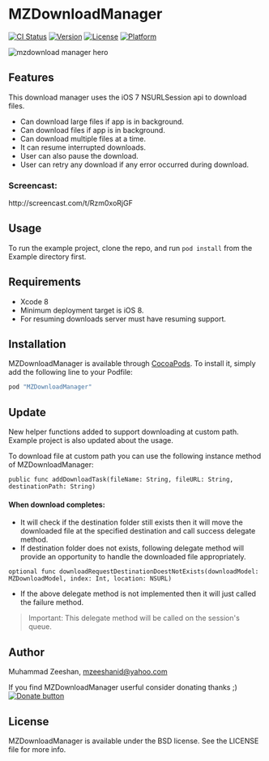# MZDownloadManager

[![CI Status](http://img.shields.io/travis/mzeeshanid/MZDownloadManager.svg?style=flat)](https://travis-ci.org/mzeeshanid/MZDownloadManager)
[![Version](https://img.shields.io/cocoapods/v/MZDownloadManager.svg?style=flat)](http://cocoapods.org/pods/MZDownloadManager)
[![License](https://img.shields.io/cocoapods/l/MZDownloadManager.svg?style=flat)](http://cocoapods.org/pods/MZDownloadManager)
[![Platform](https://img.shields.io/cocoapods/p/MZDownloadManager.svg?style=flat)](http://cocoapods.org/pods/MZDownloadManager)

![mzdownload manager hero](https://cloud.githubusercontent.com/assets/2767152/18860547/b7d2b1d8-8497-11e6-859a-92d8c54818f9.jpg)

## Features

This download manager uses the iOS 7 NSURLSession api to download files.
+ Can download large files if app is in background.
+ Can download files if app is in background.
+ Can download multiple files at a time.
+ It can resume interrupted downloads.
+ User can also pause the download.
+ User can retry any download if any error occurred during download.

<h3>Screencast:</h3>
http://screencast.com/t/Rzm0xoRjGF

## Usage

To run the example project, clone the repo, and run `pod install` from the Example directory first.

## Requirements

+ Xcode 8
+ Minimum deployment target is iOS 8.
+ For resuming downloads server must have resuming support.

## Installation

MZDownloadManager is available through [CocoaPods](http://cocoapods.org). To install
it, simply add the following line to your Podfile:

```ruby
pod "MZDownloadManager"
```

## Update

New helper functions added to support downloading at custom path. Example project is also updated about the usage.

To download file at custom path you can use the following instance method of MZDownloadManager:
    
```public func addDownloadTask(fileName: String, fileURL: String, destinationPath: String)```
      
#### When download completes:
    
* It will check if the destination folder still exists then it will move the downloaded file at the specified destination and call success delegate method.
* If destination folder does not exists, following delegate method will provide an opportunity to handle the downloaded file appropriately.

```optional func downloadRequestDestinationDoestNotExists(downloadModel: MZDownloadModel, index: Int, location: NSURL)```

* If the above delegate method is not implemented then it will just called the failure method.

> Important: This delegate method will be called on the session's queue.

## Author

Muhammad Zeeshan, mzeeshanid@yahoo.com

If you find MZDownloadManager userful consider donating thanks ;)</br>
[![Donate button](https://www.paypalobjects.com/en_US/DE/i/btn/btn_donateCC_LG.gif)](https://www.paypal.com/cgi-bin/webscr?cmd=_s-xclick&hosted_button_id=BMKTVHYK6PUUG)

## License

MZDownloadManager is available under the BSD license. See the LICENSE file for more info.
